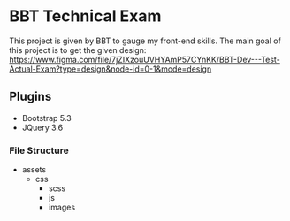 # BBT Technical Exam
This project is given by BBT to gauge my front-end skills. The main goal of this project is to get the given design: https://www.figma.com/file/7jZIXzouUVHYAmP57CYnKK/BBT-Dev---Test-Actual-Exam?type=design&node-id=0-1&mode=design

## Plugins
- Bootstrap 5.3
- JQuery 3.6

### File Structure
- assets
   - css
	 - scss
	 - js
	 - images